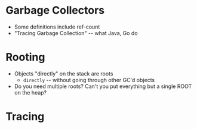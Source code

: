 # Garbage Collectors

- Some definitions include ref-count
- "Tracing Garbage Collection" -- what Java, Go do

# Rooting
- Objects "directly" on the stack are roots
  - `directly` -- without going through other GC'd objects
- Do you need multiple roots? Can't you put everything but a single ROOT on the heap?

# Tracing
